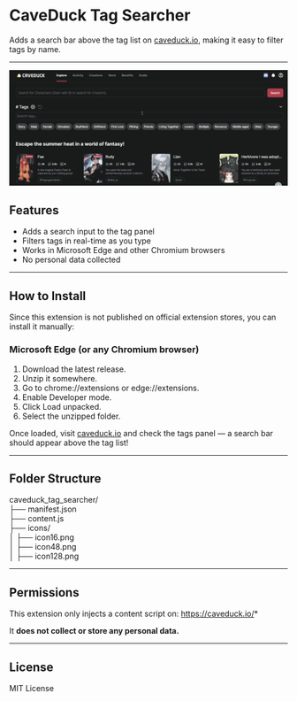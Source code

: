 # CaveDuck Tag Searcher

Adds a search bar above the tag list on [caveduck.io](https://caveduck.io), making it easy to filter tags by name.

---

![Demo of CaveDuck Tag Searcher](demo.gif)

## Features

- Adds a search input to the tag panel
- Filters tags in real-time as you type
- Works in Microsoft Edge and other Chromium browsers
- No personal data collected

---

## How to Install

Since this extension is not published on official extension stores, you can install it manually:

### Microsoft Edge (or any Chromium browser)

1. Download the latest release.
2. Unzip it somewhere.
3. Go to chrome://extensions or edge://extensions.
4. Enable Developer mode.
5. Click Load unpacked.
6. Select the unzipped folder.

Once loaded, visit [caveduck.io](https://caveduck.io) and check the tags panel — a search bar should appear above the tag list!

---

## Folder Structure
caveduck_tag_searcher/  
├── manifest.json  
├── content.js  
├── icons/  
│ ├── icon16.png  
│ ├── icon48.png  
│ ├── icon128.png  

---

## Permissions

This extension only injects a content script on: https://caveduck.io/*


It **does not collect or store any personal data.**

---

## License

MIT License
